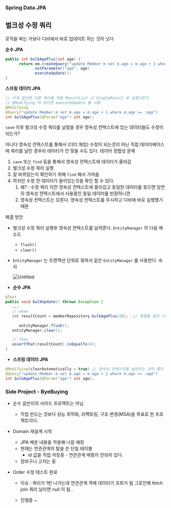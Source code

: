 ### Spring Data JPA
   ## 벌크성 수정 쿼리
   로직을 짜는 거보다 디비에서 바로 업데이트 하는 것이 낫다

   **순수 JPA**

   ```java
   public int bulkAgePlus(int age) {
         return em.createQuery("update Member m set m.age = m.age + 1 where m.age >= :age")
               .setParameter("age", age)
               .executeUpdate();
   }
   ```

   **스프링 데이터 JPA**

   ```java
   // 이게 없으면 다른 쿼리들 처럼 ResultList 나 SingleResult 로 실행시킨다
   // @Modifying 이 있다면 executeUpdate 를 사용
   @Modifying
   @Query("update Member m set m.age = m.age + 1 where m.age >= :age")
   int bulkAgePlus(@Param("age") int age);
   ```

   `save` 이후 벌크성 수정 쿼리를 날렸을 경우 영속성 컨텍스트에 있는 데이터들도 수정이 되는가?

   아니다 영속성 컨텍스트를 통해서 (더티 체킹) 수정이 되는것이 아닌 직접 데이터베이스에 쿼리를 날린 경우라 데이터가 안 맞을 수도 있다. 데이터 정합성 문제

   1. `save` 또는 `find` 등을 통해서 영속성 컨텍스트에 데이터가 올라감
   2. 벌크성 수정 쿼리 실행
   3. 잘 바뀌었는지 확인하기 위해 `find` 해서 가져옴
   4. 하지만 수정 전 데이터가 들어있는것을 확인 할 수 있다.
      1. 왜? : 수정 쿼리 이전 영속성 컨텍스트에 올라갔고 동일한 데이터를 찾으면 당연히 영속성 컨텍스트에서 사용중인 동일 데이터를 반환하니깐
      2. 영속성 컨텍스트는 모른다. 영속성 컨텍스트를 무시하고 디비에 바로 실행했기 때문

   해결 방안

   - 벌크성 수정 쿼리 실행후 영속성 컨텍스트를 날려준다. `EntityManager` 의 다음 메소드
      - `flush()`
      - `clear()`
   - `EntityManager` 는 트랜잭션 단위로 묶여서 같은 `EntityManager` 를 사용한다. 숙지
      
      ![Untitled](https://s3-us-west-2.amazonaws.com/secure.notion-static.com/44937cc0-8c93-4309-9e43-fe3485e1fd7f/Untitled.png)
      
   - **순수 JPA**

   ```java
   @Test
   public void bulkUpdate() throws Exception {
      ...
      // when
      int resultCount = memberRepository.bulkAgePlus(20);  // 영향을 받은 row 수가 리턴된다.
      
         entityManager.flush();
      entityManager.clear();

      // then
      assertThat(resultCount).isEqualTo(4);
   }
   ```

   - **스프링 데이터 JPA**

   ```java
   @Modifying(clearAutomatically = true) // 영속성 컨텍스트를 날려주는 것이 좋다
   @Query("update Member m set m.age = m.age + 1 where m.age >= :age")
   int bulkAgePlus(@Param("age") int age);
   ```

### Side Project - ByeBuying
 - 순수 글쓴이의 사이드 프로젝트는 아님
    - 직접 만드는 것보다 성능 최적화, 리팩토링, 구조 변경(MSA)을 목표로 한 프로젝트이다.
 - Domain 재설계 시작
    - JPA 배운 내용을 적용해 나갈 예정
    - 현재는 연관관계의 탈을 쓴 단일 테이블
        - id 값을 직접 저장중 - 연관관계 매핑이 안되어 있다.
    - 장바구니 고치는 중

 - Order 수정 테스트 완료
   - 이슈 : 쿼리가 1번 나가는데 연관관계 객체 데이터가 조회가 됨
         그로인해 fetch join 쿼리 날리면 null 이 됨..


    - 진행중 ~ 